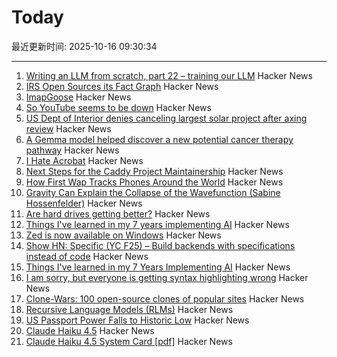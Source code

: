 # Today

最近更新时间: 2025-10-16 09:30:34

--- 
1. [Writing an LLM from scratch, part 22 – training our LLM](https://www.gilesthomas.com/2025/10/llm-from-scratch-22-finally-training-our-llm) Hacker News
2. [IRS Open Sources its Fact Graph](https://github.com/IRS-Public/fact-graph) Hacker News
3. [ImapGoose](https://whynothugo.nl/journal/2025/10/15/introducing-imapgoose/) Hacker News
4. [So YouTube seems to be down](https://www.youtube.com/) Hacker News
5. [US Dept of Interior denies canceling largest solar project after axing review](https://www.utilitydive.com/news/department-interior-cancels-review-nevada-solar-project-trump/802704/) Hacker News
6. [A Gemma model helped discover a new potential cancer therapy pathway](https://blog.google/technology/ai/google-gemma-ai-cancer-therapy-discovery/) Hacker News
7. [I Hate Acrobat](https://www.vincentuden.xyz/blog/pdf-reader) Hacker News
8. [Next Steps for the Caddy Project Maintainership](https://caddy.community/t/next-steps-for-the-caddy-project-maintainership/33076) Hacker News
9. [How First Wap Tracks Phones Around the World](https://www.lighthousereports.com/methodology/surveillance-secrets-explainer/) Hacker News
10. [Gravity Can Explain the Collapse of the Wavefunction (Sabine Hossenfelder)](https://arxiv.org/abs/2510.11037) Hacker News
11. [Are hard drives getting better?](https://www.backblaze.com/blog/are-hard-drives-getting-better-lets-revisit-the-bathtub-curve/) Hacker News
12. [Things I've learned in my 7 years implementing AI](https://www.jampa.dev/p/llms-and-the-lessons-we-still-havent) Hacker News
13. [Zed is now available on Windows](https://zed.dev/blog/zed-for-windows-is-here) Hacker News
14. [Show HN: Specific (YC F25) – Build backends with specifications instead of code](https://specific.dev/) Hacker News
15. [Things I've learned in my 7 Years Implementing AI](https://www.jampa.dev/p/llms-and-the-lessons-we-still-havent) Hacker News
16. [I am sorry, but everyone is getting syntax highlighting wrong](https://tonsky.me/blog/syntax-highlighting/) Hacker News
17. [Clone-Wars: 100 open-source clones of popular sites](https://github.com/GorvGoyl/Clone-Wars) Hacker News
18. [Recursive Language Models (RLMs)](https://alexzhang13.github.io/blog/2025/rlm/) Hacker News
19. [US Passport Power Falls to Historic Low](https://www.henleyglobal.com/newsroom/press-releases/henley-global-mobility-report-oct-2025) Hacker News
20. [Claude Haiku 4.5](https://www.anthropic.com/news/claude-haiku-4-5) Hacker News
21. [Claude Haiku 4.5 System Card [pdf]](https://assets.anthropic.com/m/99128ddd009bdcb/original/Claude-Haiku-4-5-System-Card.pdf) Hacker News
